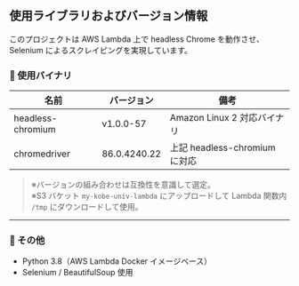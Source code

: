 ## 使用ライブラリおよびバージョン情報

このプロジェクトは AWS Lambda 上で headless Chrome を動作させ、Selenium によるスクレイピングを実現しています。

### 🔧 使用バイナリ

| 名前              | バージョン                | 備考                                       |
|-------------------|----------------------------|--------------------------------------------|
| headless-chromium | v1.0.0-57                  | Amazon Linux 2 対応バイナリ               |
| chromedriver      | 86.0.4240.22               | 上記 headless-chromium に対応             |

> ※バージョンの組み合わせは互換性を意識して選定。  
> ※S3 バケット `my-kobe-univ-lambda` にアップロードして Lambda 関数内 `/tmp` にダウンロードして使用。

---

### 🐍 その他

- Python 3.8（AWS Lambda Docker イメージベース）
- Selenium / BeautifulSoup 使用